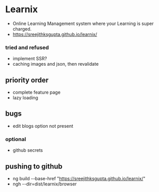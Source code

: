 # Learnix
- Online Learning Management system where your Learning is super charged.
- https://sreejithksgupta.github.io/learnix/

### tried and refused
- implement SSR?
- caching images and json, then revalidate



## priority order
- complete feature page
- lazy loading


## bugs
- edit blogs option not present

### optional
- github secrets

## pushing to github
- ng build --base-href "https://sreejithksgupta.github.io/learnix/"
- ngh --dir=dist/learnix/browser
